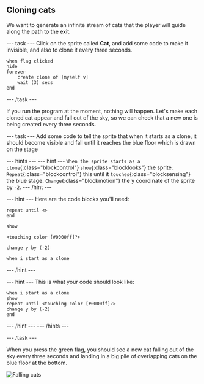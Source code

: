 ## Cloning cats

We want to generate an infinite stream of cats that the player will guide along the path to the exit.

--- task ---
Click on the sprite called **Cat**, and add some code to make it invisible, and also to clone it every three seconds.

```blocks
when flag clicked
hide
forever
    create clone of [myself v]
    wait (3) secs
end
```

--- /task ---


If you run the program at the moment, nothing will happen. Let's make each cloned cat appear and fall out of the sky, so we can check that a new one is being created every three seconds.

--- task ---
Add some code to tell the sprite that when it starts as a clone, it should become visible and fall until it reaches the blue floor which is drawn on the stage

--- hints ---
--- hint ---
`When the sprite starts as a clone`{:class="blockcontrol"}  `show`{:class="blocklooks"} the sprite. `Repeat`{:class="blockcontrol"} this until it `touches`{:class="blocksensing"} the blue stage. `Change`{:class="blockmotion"} the y coordinate of the sprite by `-2`.
--- /hint ---

--- hint ---
Here are the code blocks you'll need:

```blocks
repeat until <>
end

show

<touching color [#0000ff]?>

change y by (-2)

when i start as a clone
```
--- /hint ---

--- hint ---
This is what your code should look like:

```blocks
when i start as a clone
show
repeat until <touching color [#0000ff]?>
change y by (-2)
end
```

--- /hint ---
--- /hints ---

--- /task ---

When you press the green flag, you should see a new cat falling out of the sky every three seconds and landing in a big pile of overlapping cats on the blue floor at the bottom.

![Falling cats](images/falling-cats.png)
